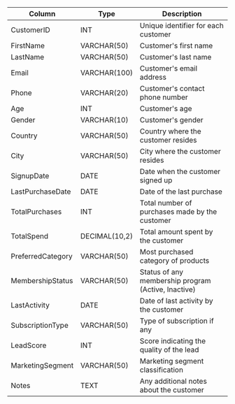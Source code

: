 | Column | Type | Description |
| --- | --- | --- |
| CustomerID | INT | Unique identifier for each customer |
| FirstName | VARCHAR(50) | Customer's first name |
| LastName | VARCHAR(50) | Customer's last name |
| Email | VARCHAR(100) | Customer's email address |
| Phone | VARCHAR(20) | Customer's contact phone number |
| Age | INT | Customer's age |
| Gender | VARCHAR(10) | Customer's gender |
| Country | VARCHAR(50) | Country where the customer resides |
| City | VARCHAR(50) | City where the customer resides |
| SignupDate | DATE | Date when the customer signed up |
| LastPurchaseDate | DATE | Date of the last purchase |
| TotalPurchases | INT | Total number of purchases made by the customer |
| TotalSpend | DECIMAL(10,2) | Total amount spent by the customer |
| PreferredCategory | VARCHAR(50) | Most purchased category of products |
| MembershipStatus | VARCHAR(50) | Status of any membership program (Active, Inactive) |
| LastActivity | DATE | Date of last activity by the customer |
| SubscriptionType | VARCHAR(50) | Type of subscription if any |
| LeadScore | INT | Score indicating the quality of the lead |
| MarketingSegment | VARCHAR(50) | Marketing segment classification |
| Notes | TEXT | Any additional notes about the customer |